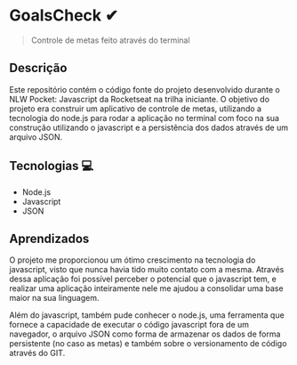 # GoalsCheck ✔

> Controle de metas feito através do terminal

## Descrição

Este repositório contém o código fonte do projeto desenvolvido durante o NLW Pocket: Javascript da Rocketseat na trilha
iniciante. O objetivo do projeto era construir um aplicativo de controle de metas, utilizando a tecnologia do node.js
para rodar a aplicação no terminal com foco na sua construção utilizando o javascript e a persistência dos dados através
de um arquivo JSON.

## Tecnologias 💻

- Node.js
- Javascript
- JSON

## Aprendizados

O projeto me proporcionou um ótimo crescimento na tecnologia do javascript, visto que nunca havia tido muito contato com
a mesma. Através dessa aplicação foi possível perceber o potencial que o javascript tem, e realizar uma aplicação 
inteiramente nele me ajudou a consolidar uma base maior na sua linguagem.

Além do javascript, também pude conhecer o node.js, uma ferramenta que fornece a capacidade de executar o código
javascript fora de um navegador, o arquivo JSON como forma de armazenar os dados de forma persistente (no caso as metas)
e também sobre o versionamento de código através do GIT.
